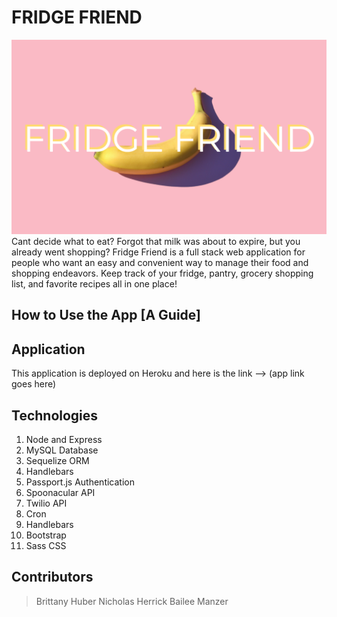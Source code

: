 # FRIDGE FRIEND
![image](public/images/README.png)
Cant decide what to eat? Forgot that milk was about to expire, but you already went shopping? Fridge Friend is a full stack web application for people who want an easy and convenient way to manage their food and shopping endeavors. Keep track of your fridge, pantry, grocery shopping list, and favorite recipes all in one place!

## How to Use the App [A Guide]


## Application
This application is deployed on Heroku and here is the link --> (app link goes here) 

## Technologies
1. Node and Express
2. MySQL Database
3. Sequelize ORM
4. Handlebars
5. Passport.js Authentication
6. Spoonacular API
7. Twilio API
8. Cron
9. Handlebars
10. Bootstrap
11. Sass CSS 

## Contributors
> Brittany Huber 
> Nicholas Herrick
> Bailee Manzer
